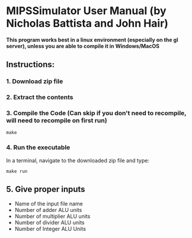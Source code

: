 # MIPSSimulator User Manual (by Nicholas Battista and John Hair)
**This program works best in a linux environment (especially on the gl server), unless you are able to compile it in Windows/MacOS**
## Instructions:
### 1. Download zip file
### 2. Extract the contents
### 3. Compile the Code (Can skip if you don't need to recompile, will need to recompile on first run)
```
make
```
### 4. Run the executable
In a terminal, navigate to the downloaded zip file and type:
```
make run
```
## 5. Give proper inputs
- Name of the input file name
- Number of adder ALU units
- Number of multiplier ALU units
- Number of divider ALU units
- Number of Integer ALU Units
